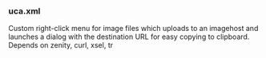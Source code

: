 ### uca.xml

Custom right-click menu for image files which uploads to an imagehost and launches a dialog with the destination URL for easy copying to clipboard. Depends on zenity, curl, xsel, tr
